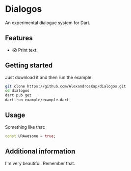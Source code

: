 # Dialogos

An experimental dialogue system for Dart.

## Features

* 😱 Print text.

## Getting started

Just download it and then run the example:

```sh
git clone https://github.com/AlexandrosKap/dialogos.git
cd dialogos
dart pub get
dart run example/example.dart
```

## Usage

Something like that:

```dart
const URAwesome = true;
```

## Additional information

I'm very beautiful. Remember that.
